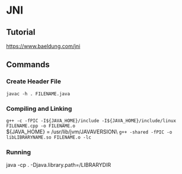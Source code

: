 # JNI
## Tutorial
<https://www.baeldung.com/jni>
## Commands
### Create Header File
`javac -h . FILENAME.java`
### Compiling and Linking
`g++ -c -fPIC -I${JAVA_HOME}/include -I${JAVA_HOME}/include/linux FILENAME.cpp -o FILENAME.o`\
${JAVA\_HOME} = /usr/lib/jvm/JAVAVERSION\ 
`g++ -shared -fPIC -o libLIBRARYNAME.so FILENAME.o -lc`
### Running
java -cp . -Djava.library.path=/LIBRARYDIR

